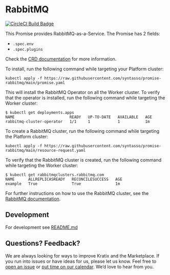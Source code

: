 # RabbitMQ

[![CircleCI Build Badge](https://circleci.com/gh/syntasso/promise-rabbitmq.svg?style=shield)](https://app.circleci.com/pipelines/github/syntasso/promise-rabbitmq?branch=main)

This Promise provides RabbitMQ-as-a-Service. The Promise has 2 fields:
* `.spec.env`
* `.spec.plugins`

Check the [CRD documentation](https://www.rabbitmq.com/kubernetes/operator/using-operator.html#configure) for more information.


To install, run the following command while targeting your Platform cluster:

```
kubectl apply -f https://raw.githubusercontent.com/syntasso/promise-rabbitmq/main/promise.yaml
```

This will install the RabbitMQ Operator on all the Worker cluster. To verify
that the operator is installed, run the following command while targeting the Worker
cluster:

```shell-session
$ kubectl get deployments.apps
NAME                        READY   UP-TO-DATE   AVAILABLE   AGE
rabbitmq-cluster-operator   1/1     1            1           1m
```

To create a RabbitMQ cluster, run the following command while targeting the Platform cluster:
```
kubectl apply -f https://raw.githubusercontent.com/syntasso/promise-rabbitmq/main/resource-request.yaml
```

To verify that the RabbitMQ cluster is created, run the following command while targeting the Worker cluster:
```shell-session
$ kubectl get rabbitmqclusters.rabbitmq.com
NAME      ALLREPLICASREADY   RECONCILESUCCESS   AGE
example   True               True               1m
```

For further instructions on how to use the RabbitMQ cluster, see the [RabbitMQ
documentation](https://www.rabbitmq.com/kubernetes/operator/using-operator.html#find).

## Development

For development see [README.md](./internal/README.md)

## Questions? Feedback?

We are always looking for ways to improve Kratix and
the Marketplace. If you run into issues or have ideas for us, please let us
know. Feel free to [open an
issue](https://github.com/syntasso/kratix-marketplace/issues/new/choose) or
[put time on our calendar](https://www.syntasso.io/contact-us). We’d love to
hear from you.
